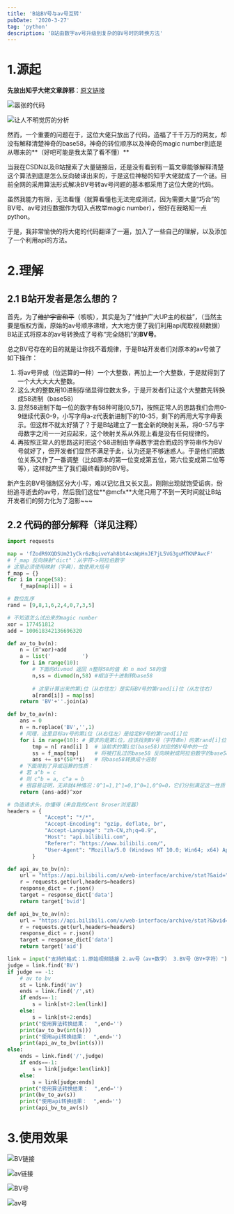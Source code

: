```yaml
---
title: 'B站BV号与av号互转'
pubDate: '2020-3-27'
tag: 'python'
description: 'B站由数字av号升级到复杂的BV号时的转换方法'
---
```


# 1.源起

**先放出知乎大佬文章辟邪**：[原文链接](https://www.zhihu.com/question/381784377/answer/1099438784)

![嚣张的代码](https://cdn.jsdelivr.net/gh/wjsoj/pic/img/20200327225944.png)

![让人不明觉厉的分析](https://cdn.jsdelivr.net/gh/wjsoj/pic/img/20200327230531.png)

然而，一个重要的问题在于，这位大佬只放出了代码，造福了千千万万的网友，却没有解释清楚神奇的base58，神奇的转位顺序以及神奇的magic number到底是从哪来的**（好吧可能是我太菜了看不懂）**

当我在CSDN以及B站搜索了大量链接后，还是没有看到有一篇文章能够解释清楚这个算法到底是怎么反向破译出来的，于是这位神秘的知乎大佬就成了一个谜。目前全网的采用算法形式解决BV号转av号问题的基本都采用了这位大佬的代码。

虽然我能力有限，无法看懂（就算看懂也无法完成测试，因为需要大量“巧合”的BV号、av号对应数据作为切入点枚举magic number），但好在我略知一点python。

于是，我非常愉快的将大佬的代码翻译了一遍，加入了一些自己的理解，以及添加了一个利用api的方法。

# 2.理解

## 2.1 B站开发者是怎么想的？

首先，为了~~维护宇宙和平~~（咳咳），其实是为了“维护广大UP主的权益”，（当然主要是版权方面，原始的av号顺序递增，大大地方便了我们利用api爬取视频数据）B站正式将原本的av号转换成了号称“完全随机”的**BV号**。

总之BV号存在的目的就是让你找不着规律，于是B站开发者们对原本的av号做了如下操作：

1. 将av号异或（位运算的一种）一个大整数，再加上一个大整数，于是就得到了一个大大大大大整数。
2. 这么大的整数用10进制存储显得位数太多，于是开发者们让这个大整数先转换成58进制（base58）
3. 显然58进制下每一位的数字有58种可能[0,57]，按照正常人的思路我们会用0-9继续代表0-9，小写字母a-z代表新进制下的10-35，剩下的再用大写字母表示。但这样不就太好猜了？于是B站建立了一套全新的映射关系，将0-57与字母数字之间一一对应起来，这个映射关系从外观上看是没有任何规律的。
4. 再按照正常人的思路这时把这个58进制由字母数字混合而成的字符串作为BV号就好了，但开发者们显然不满足于此，认为还是不够迷惑人。于是他们把数位关系又作了一番调整（比如原本的第一位变成第五位，第六位变成第二位等等），这样就产生了我们最终看到的BV号。

新产生的BV号强制区分大小写，难以记忆且又长又乱，刚刚出现就饱受诟病，纷纷追寻逝去的av号，然后我们这位**@mcfx**大佬只用了不到一天时间就让B站开发者们的努力化为了泡影~~~

## 2.2 代码的部分解释（详见注释）

``` python
import requests

map = 'fZodR9XQDSUm21yCkr6zBqiveYah8bt4xsWpHnJE7jL5VG3guMTKNPAwcF'
# f_map 反向映射"dict"：从字符->阿拉伯数字
# 这里必须使用映射（字典），故使用大括号
f_map = {}
for i in range(58):
    f_map[map[i]] = i

# 数位乱序
rand = [9,8,1,6,2,4,0,7,3,5]

# 不知道怎么试出来的magic number
xor = 177451812
add = 100618342136696320

def av_to_bv(n):
    n = (n^xor)+add
    a = list('          ')
    for i in range(10):
        # 下面的divmod 返回 n整除58的值 和 n mod 58的值
        n,ss = divmod(n,58) #相当于十进制转base58
        
        # 这里计算出来的第i位（从右往左）是实际BV号的第rand[i]位（从左往右）
        a[rand[i]] = map[ss]
    return 'BV'+''.join(a)

def bv_to_av(n):
    ans = 0
    n = n.replace('BV','',1)
    # 同理，这里目标av号的第i位（从右往左）是给定BV号的第rand[i]位
    for i in range(10): # 要求的是第i位，应该找到BV号（字符串n）的第rand[i]位
        tmp = n[ rand[i] ]  # 当前求的第i位(base58)对应的BV号中的一位
        ss = f_map[tmp]     # 将被打乱过的base58 反向映射成阿拉伯数字的base58
        ans += ss*(58**i)   # 将base58转换成十进制
    # 下面用到了异或运算的性质：
    # 若 a^b = c
    # 则 c^b = a, c^a = b
    # 很容易证明，无非就4种情况：0^1=1,1^1=0,1^0=1,0^0=0，它们分别满足这一性质
    return (ans-add)^xor

# 伪造请求头，你懂得（来自我的Cent Broser浏览器）
headers = {
            "Accept": "*/*",
            "Accept-Encoding": "gzip, deflate, br",
            "Accept-Language": "zh-CN,zh;q=0.9",
            "Host": "api.bilibili.com",
            "Referer": "https://www.bilibili.com/",
            "User-Agent": "Mozilla/5.0 (Windows NT 10.0; Win64; x64) AppleWebKit/537.36 (KHTML, like Gecko) Chrome/78.0.3904.108 Safari/537.36",
        }

def api_av_to_bv(n):
    url = "https://api.bilibili.com/x/web-interface/archive/stat?&aid="+str(n)
    r = requests.get(url,headers=headers)
    response_dict = r.json()
    target = response_dict['data']
    return target['bvid']

def api_bv_to_av(n):
    url = "https://api.bilibili.com/x/web-interface/archive/stat?&bvid="+str(n)
    r = requests.get(url,headers=headers)
    response_dict = r.json()
    target = response_dict['data']
    return target['aid']

link = input("支持的格式：1.原始视频链接 2.av号（av+数字） 3.BV号（BV+字符）")
judge = link.find('BV')
if judge == -1:
    # av to bv
    st = link.find('av')
    ends = link.find('/',st)
    if ends==-1:
        s = link[st+2:len(link)]
    else:
        s = link[st+2:ends]
    print("使用算法转换结果：  ",end='')
    print(av_to_bv(int(s)))
    print("使用api转换结果：  ",end='')
    print(api_av_to_bv(int(s)))
else:
    ends = link.find('/',judge)
    if ends==-1:
        s = link[judge:len(link)]
    else:
        s = link[judge:ends]
    print("使用算法转换结果：  ",end='')
    print(bv_to_av(s))
    print("使用api转换结果：  ",end='')
    print(api_bv_to_av(s))
```

# 3.使用效果

![BV链接](https://cdn.jsdelivr.net/gh/wjsoj/pic/img/20200327234927.png)

![av链接](https://cdn.jsdelivr.net/gh/wjsoj/pic/img/20200327235126.png)

![BV号](https://cdn.jsdelivr.net/gh/wjsoj/pic/img/20200327235356.png)

![av号](https://cdn.jsdelivr.net/gh/wjsoj/pic/img/20200327235444.png)
